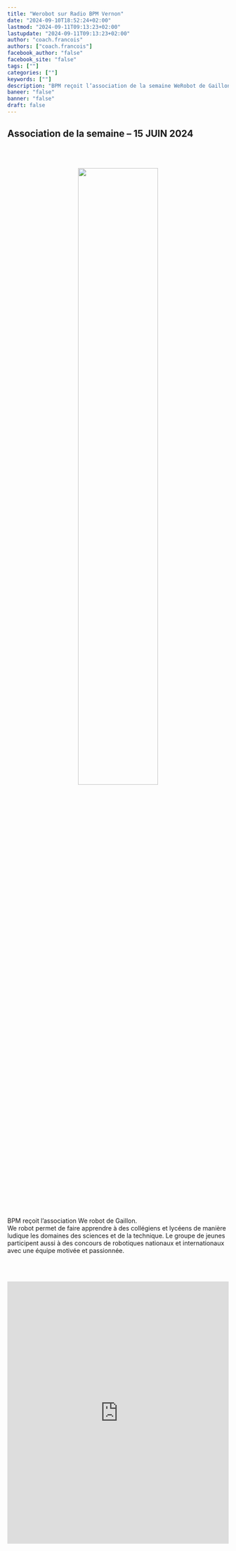 ```yaml
---
title: "Werobot sur Radio BPM Vernon"
date: "2024-09-10T18:52:24+02:00"
lastmod: "2024-09-11T09:13:23+02:00"
lastupdate: "2024-09-11T09:13:23+02:00"
author: "coach.francois"
authors: ["coach.francois"]
facebook_author: "false"
facebook_site: "false"
tags: [""]
categories: [""]
keywords: [""]
description: "BPM reçoit l’association de la semaine WeRobot de Gaillon"
baneer: "false"
banner: "false"
draft: false
---
```

## Association de la semaine  – 15 JUIN 2024

<br><br>
<center>
<img src="https://werobot.fr/posts/BPM.png" width="60%">
</center>
<br><br>

BPM reçoit l’association We robot de Gaillon.
<br>
We robot permet de faire apprendre à des collégiens et lycéens de manière ludique les domaines des sciences et de la technique. Le groupe de jeunes participent aussi à des concours de robotiques nationaux et internationaux avec une équipe motivée et passionnée.

<br><br>
<iframe width="100%" height="597"src="https://www.youtube.com/embed/VZNkaO2lQJE?cc_load_policy=1&cc_lang_pref=fr&hl=fr-FR&autohide=2&wmode=transparent" allowfullscreen="true" style="border:0"></iframe>







